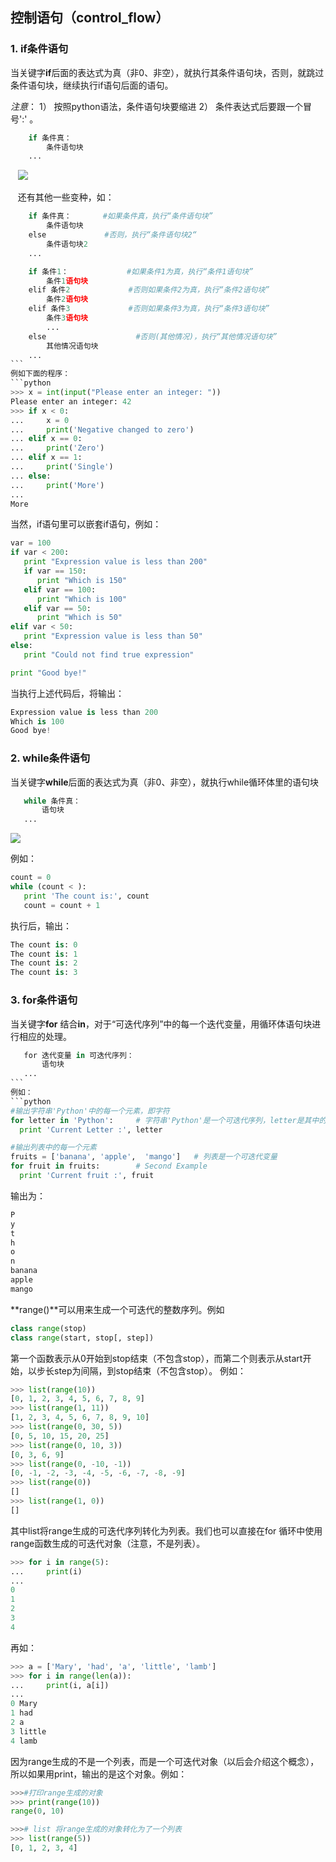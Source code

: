 ## 控制语句（control_flow）

### 1. if条件语句
 当关键字**if**后面的表达式为真（非0、非空），就执行其条件语句块，否则，就跳过条件语句块，继续执行if语句后面的语句。
 
 *注意*： 1） 按照python语法，条件语句块要缩进 2） 条件表达式后要跟一个冒号':' 。
```python   
    if 条件真：
        条件语句块
    ...
```    
    ![](https://www.tutorialspoint.com/python/images/decision_making.jpg)
    
    还有其他一些变种，如：
```python   
    if 条件真：       #如果条件真，执行“条件语句块”
        条件语句块    
    else             #否则，执行“条件语句块2“
        条件语句块2
    ...
```  
```python   
    if 条件1：             #如果条件1为真，执行“条件1语句块”
        条件1语句块    
    elif 条件2             #否则如果条件2为真，执行“条件2语句块”
        条件2语句块
    elif 条件3             #否则如果条件3为真，执行“条件3语句块”
        条件3语句块
        ... 
    else                    #否则(其他情况)，执行“其他情况语句块”
        其他情况语句块
    ...
```  
例如下面的程序：
```python
>>> x = int(input("Please enter an integer: "))
Please enter an integer: 42
>>> if x < 0:
...     x = 0
...     print('Negative changed to zero')
... elif x == 0:
...     print('Zero')
... elif x == 1:
...     print('Single')
... else:
...     print('More')
...
More
```

当然，if语句里可以嵌套if语句，例如：
```python
var = 100
if var < 200:
   print "Expression value is less than 200"
   if var == 150:
      print "Which is 150"
   elif var == 100:
      print "Which is 100"
   elif var == 50:
      print "Which is 50"
elif var < 50:
   print "Expression value is less than 50"
else:
   print "Could not find true expression"

print "Good bye!"
```
当执行上述代码后，将输出：
```python
Expression value is less than 200
Which is 100
Good bye!
```
### 2. while条件语句

当关键字**while**后面的表达式为真（非0、非空），就执行while循环体里的语句块
 ```python   
    while 条件真：
        语句块
    ...
```   
![](https://www.tutorialspoint.com/python/images/python_while_loop.jpg)

例如：
```python
count = 0
while (count < ):
   print 'The count is:', count
   count = count + 1
```
执行后，输出：
```python
The count is: 0
The count is: 1
The count is: 2
The count is: 3
```
### 3. for条件语句

当关键字**for** 结合**in**，对于“可迭代序列”中的每一个迭代变量，用循环体语句块进行相应的处理。
 ```python   
    for 迭代变量 in 可迭代序列：
        语句块
    ...
```   
例如：
```python
#输出字符串'Python'中的每一个元素，即字符
for letter in 'Python':     # 字符串'Python'是一个可迭代序列，letter是其中的每一个迭代变量，即其每一个字符
   print 'Current Letter :', letter

#输出列表中的每一个元素
fruits = ['banana', 'apple',  'mango']   # 列表是一个可迭代变量
for fruit in fruits:        # Second Example
   print 'Current fruit :', fruit
```
输出为：
```python
P
y
t
h
o
n
banana
apple
mango
```

 **range()**可以用来生成一个可迭代的整数序列。例如
 ```python
class range(stop)
class range(start, stop[, step])
 ```
 第一个函数表示从0开始到stop结束（不包含stop），而第二个则表示从start开始，以步长step为间隔，到stop结束（不包含stop）。
 例如：
 ```python
 >>> list(range(10))
[0, 1, 2, 3, 4, 5, 6, 7, 8, 9]
>>> list(range(1, 11))
[1, 2, 3, 4, 5, 6, 7, 8, 9, 10]
>>> list(range(0, 30, 5))
[0, 5, 10, 15, 20, 25]
>>> list(range(0, 10, 3))
[0, 3, 6, 9]
>>> list(range(0, -10, -1))
[0, -1, -2, -3, -4, -5, -6, -7, -8, -9]
>>> list(range(0))
[]
>>> list(range(1, 0))
[]
 ```
 其中list将range生成的可迭代序列转化为列表。我们也可以直接在for 循环中使用range函数生成的可迭代对象（注意，不是列表）。
 ```python
 >>> for i in range(5):
...     print(i)
...
0
1
2
3
4
 ```
 再如：
 ```python
 >>> a = ['Mary', 'had', 'a', 'little', 'lamb']
>>> for i in range(len(a)):
...     print(i, a[i])
...
0 Mary
1 had
2 a
3 little
4 lamb
 ```
 因为range生成的不是一个列表，而是一个可迭代对象（以后会介绍这个概念），所以如果用print，输出的是这个对象。例如：
 ```python
 >>>#打印range生成的对象
 >>> print(range(10))
range(0, 10)

>>># list 将range生成的对象转化为了一个列表
>>> list(range(5))
[0, 1, 2, 3, 4]
 ```
